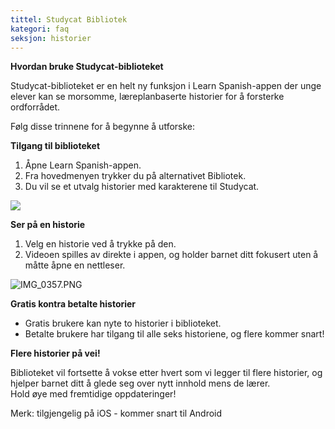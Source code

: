 ```yaml
---
tittel: Studycat Bibliotek
kategori: faq
seksjon: historier
---
```

**Hvordan bruke Studycat-biblioteket**


Studycat-biblioteket er en helt ny funksjon i Learn Spanish-appen der unge elever kan se morsomme, læreplanbaserte historier for å forsterke ordforrådet.


Følg disse trinnene for å begynne å utforske:


**Tilgang til biblioteket**


1. Åpne Learn Spanish-appen.
2. Fra hovedmenyen trykker du på alternativet Bibliotek.
3. Du vil se et utvalg historier med karakterene til Studycat.


![](https://help.Studycat.com/hc/article_attachments/38812096342041)


**Ser på en historie**


1. Velg en historie ved å trykke på den.
2. Videoen spilles av direkte i appen, og holder barnet ditt fokusert uten å måtte åpne en nettleser.


![IMG_0357.PNG](https://help.Studycat.com/hc/article_attachments/38812096344217)


**Gratis kontra betalte historier**


* Gratis brukere kan nyte to historier i biblioteket.
* Betalte brukere har tilgang til alle seks historiene, og flere kommer snart!


**Flere historier på vei!**


Biblioteket vil fortsette å vokse etter hvert som vi legger til flere historier, og hjelper barnet ditt å glede seg over nytt innhold mens de lærer.  
Hold øye med fremtidige oppdateringer!  
  
  
Merk: tilgjengelig på iOS \- kommer snart til Android